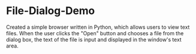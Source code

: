 # File-Dialog-Demo
Created a simple browser written in Python, which allows users to view text files. When the user clicks the "Open" button and chooses a file from the dialog box, the text of the file is input and displayed in the window's text area.
